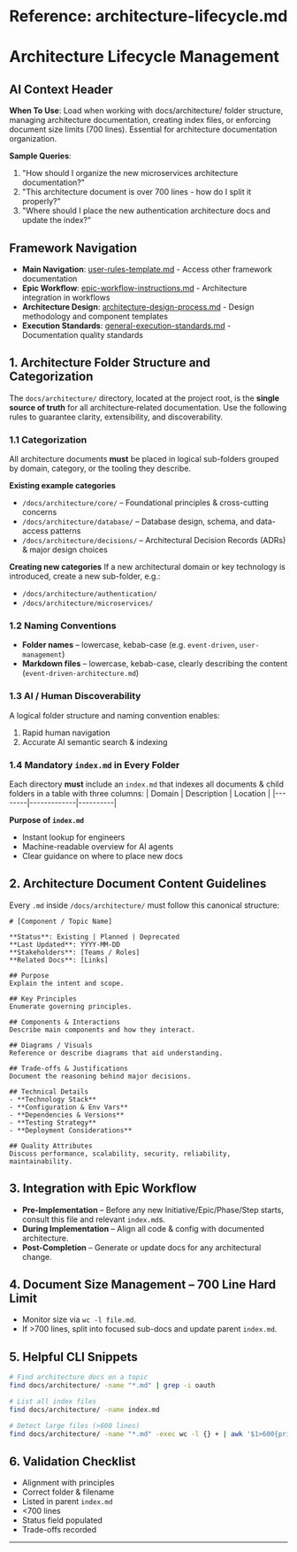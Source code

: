 # Reference: architecture-lifecycle.md

# Architecture Lifecycle Management

## AI Context Header
**When To Use**: Load when working with docs/architecture/ folder structure, managing architecture documentation, creating index files, or enforcing document size limits (700 lines). Essential for architecture documentation organization.

**Sample Queries**:
1. "How should I organize the new microservices architecture documentation?"
2. "This architecture document is over 700 lines - how do I split it properly?"
3. "Where should I place the new authentication architecture docs and update the index?"

## Framework Navigation
- **Main Navigation**: [user-rules-template.md](./user-rules-template.md) - Access other framework documentation
- **Epic Workflow**: [epic-workflow-instructions.md](./epic-workflow-instructions.md) - Architecture integration in workflows
- **Architecture Design**: [architecture-design-process.md](./architecture-design-process.md) - Design methodology and component templates
- **Execution Standards**: [general-execution-standards.md](./general-execution-standards.md) - Documentation quality standards

## 1. Architecture Folder Structure and Categorization

The `docs/architecture/` directory, located at the project root, is the **single source of truth** for all architecture‐related documentation. Use the following rules to guarantee clarity, extensibility, and discoverability.

### 1.1 Categorization
All architecture documents **must** be placed in logical sub-folders grouped by domain, category, or the tooling they describe.

**Existing example categories**
- `/docs/architecture/core/` – Foundational principles & cross-cutting concerns
- `/docs/architecture/database/` – Database design, schema, and data-access patterns
- `/docs/architecture/decisions/` – Architectural Decision Records (ADRs) & major design choices

**Creating new categories**
If a new architectural domain or key technology is introduced, create a new sub-folder, e.g.:
- `/docs/architecture/authentication/`
- `/docs/architecture/microservices/`

### 1.2 Naming Conventions
- **Folder names** – lowercase, kebab-case (e.g. `event-driven`, `user-management`)
- **Markdown files** – lowercase, kebab-case, clearly describing the content (`event-driven-architecture.md`)

### 1.3 AI / Human Discoverability
A logical folder structure and naming convention enables:
1. Rapid human navigation
2. Accurate AI semantic search & indexing

### 1.4 Mandatory `index.md` in Every Folder
Each directory **must** include an `index.md` that indexes all documents & child folders in a table with three columns:
| Domain | Description | Location |
|--------|-------------|----------|

**Purpose of `index.md`**
- Instant lookup for engineers
- Machine-readable overview for AI agents
- Clear guidance on where to place new docs

## 2. Architecture Document Content Guidelines
Every `.md` inside `/docs/architecture/` must follow this canonical structure:

```
# [Component / Topic Name]

**Status**: Existing | Planned | Deprecated  
**Last Updated**: YYYY-MM-DD  
**Stakeholders**: [Teams / Roles]  
**Related Docs**: [Links]

## Purpose
Explain the intent and scope.

## Key Principles
Enumerate governing principles.

## Components & Interactions
Describe main components and how they interact.

## Diagrams / Visuals
Reference or describe diagrams that aid understanding.

## Trade-offs & Justifications
Document the reasoning behind major decisions.

## Technical Details
- **Technology Stack**
- **Configuration & Env Vars**
- **Dependencies & Versions**
- **Testing Strategy**
- **Deployment Considerations**

## Quality Attributes
Discuss performance, scalability, security, reliability, maintainability.
```

## 3. Integration with Epic Workflow
- **Pre-Implementation** – Before any new Initiative/Epic/Phase/Step starts, consult this file and relevant `index.md`s.
- **During Implementation** – Align all code & config with documented architecture.
- **Post-Completion** – Generate or update docs for any architectural change.

## 4. Document Size Management – 700 Line Hard Limit
- Monitor size via `wc -l file.md`.
- If >700 lines, split into focused sub-docs and update parent `index.md`.

## 5. Helpful CLI Snippets
```bash
# Find architecture docs on a topic
find docs/architecture/ -name "*.md" | grep -i oauth

# List all index files
find docs/architecture/ -name index.md

# Detect large files (>600 lines)
find docs/architecture/ -name "*.md" -exec wc -l {} + | awk '$1>600{print $2" → "$1" lines"}'
```

## 6. Validation Checklist
- Alignment with principles
- Correct folder & filename
- Listed in parent `index.md`
- <700 lines
- Status field populated
- Trade-offs recorded

---


